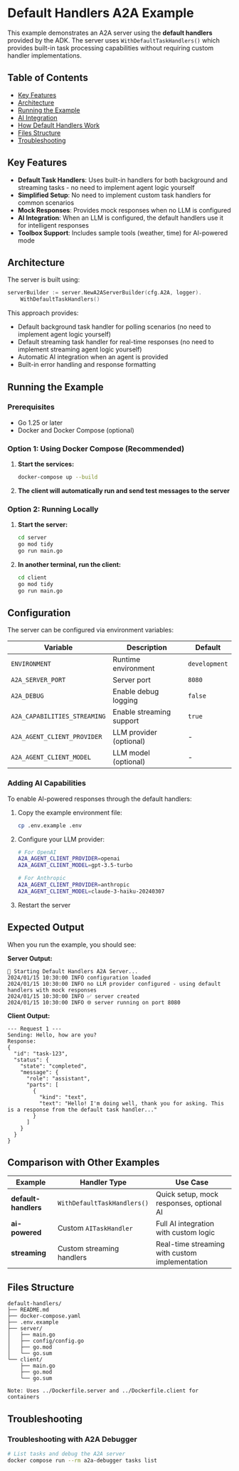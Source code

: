 # Default Handlers A2A Example

This example demonstrates an A2A server using the **default handlers** provided by the ADK. The server uses `WithDefaultTaskHandlers()` which provides built-in task processing capabilities without requiring custom handler implementations.

## Table of Contents

- [Key Features](#key-features)
- [Architecture](#architecture)
- [Running the Example](#running-the-example)
- [AI Integration](#ai-integration)
- [How Default Handlers Work](#how-default-handlers-work)
- [Files Structure](#files-structure)
- [Troubleshooting](#troubleshooting)

## Key Features

- **Default Task Handlers**: Uses built-in handlers for both background and streaming tasks - no need to implement agent logic yourself
- **Simplified Setup**: No need to implement custom task handlers for common scenarios
- **Mock Responses**: Provides mock responses when no LLM is configured
- **AI Integration**: When an LLM is configured, the default handlers use it for intelligent responses
- **Toolbox Support**: Includes sample tools (weather, time) for AI-powered mode

## Architecture

The server is built using:

```go
serverBuilder := server.NewA2AServerBuilder(cfg.A2A, logger).
    WithDefaultTaskHandlers()
```

This approach provides:

- Default background task handler for polling scenarios (no need to implement agent logic yourself)
- Default streaming task handler for real-time responses (no need to implement streaming agent logic yourself)
- Automatic AI integration when an agent is provided
- Built-in error handling and response formatting

## Running the Example

### Prerequisites

- Go 1.25 or later
- Docker and Docker Compose (optional)

### Option 1: Using Docker Compose (Recommended)

1. **Start the services:**

   ```bash
   docker-compose up --build
   ```

2. **The client will automatically run and send test messages to the server**

### Option 2: Running Locally

1. **Start the server:**

   ```bash
   cd server
   go mod tidy
   go run main.go
   ```

2. **In another terminal, run the client:**
   ```bash
   cd client
   go mod tidy
   go run main.go
   ```

## Configuration

The server can be configured via environment variables:

| Variable                     | Description              | Default       |
| ---------------------------- | ------------------------ | ------------- |
| `ENVIRONMENT`                | Runtime environment      | `development` |
| `A2A_SERVER_PORT`            | Server port              | `8080`        |
| `A2A_DEBUG`                  | Enable debug logging     | `false`       |
| `A2A_CAPABILITIES_STREAMING` | Enable streaming support | `true`        |
| `A2A_AGENT_CLIENT_PROVIDER`  | LLM provider (optional)  | -             |
| `A2A_AGENT_CLIENT_MODEL`     | LLM model (optional)     | -             |

### Adding AI Capabilities

To enable AI-powered responses through the default handlers:

1. Copy the example environment file:

   ```bash
   cp .env.example .env
   ```

2. Configure your LLM provider:

   ```bash
   # For OpenAI
   A2A_AGENT_CLIENT_PROVIDER=openai
   A2A_AGENT_CLIENT_MODEL=gpt-3.5-turbo

   # For Anthropic
   A2A_AGENT_CLIENT_PROVIDER=anthropic
   A2A_AGENT_CLIENT_MODEL=claude-3-haiku-20240307
   ```

3. Restart the server

## Expected Output

When you run the example, you should see:

**Server Output:**

```
🔧 Starting Default Handlers A2A Server...
2024/01/15 10:30:00 INFO configuration loaded
2024/01/15 10:30:00 INFO no LLM provider configured - using default handlers with mock responses
2024/01/15 10:30:00 INFO ✅ server created
2024/01/15 10:30:00 INFO 🌐 server running on port 8080
```

**Client Output:**

```
--- Request 1 ---
Sending: Hello, how are you?
Response:
{
  "id": "task-123",
  "status": {
    "state": "completed",
    "message": {
      "role": "assistant",
      "parts": [
        {
          "kind": "text",
          "text": "Hello! I'm doing well, thank you for asking. This is a response from the default task handler..."
        }
      ]
    }
  }
}
```

## Comparison with Other Examples

| Example              | Handler Type                | Use Case                                       |
| -------------------- | --------------------------- | ---------------------------------------------- |
| **default-handlers** | `WithDefaultTaskHandlers()` | Quick setup, mock responses, optional AI       |
| **ai-powered**       | Custom `AITaskHandler`      | Full AI integration with custom logic          |
| **streaming**        | Custom streaming handlers   | Real-time streaming with custom implementation |

## Files Structure

```
default-handlers/
├── README.md
├── docker-compose.yaml
├── .env.example
├── server/
│   ├── main.go
│   ├── config/config.go
│   ├── go.mod
│   └── go.sum
└── client/
    ├── main.go
    ├── go.mod
    └── go.sum

Note: Uses ../Dockerfile.server and ../Dockerfile.client for containers
```

## Troubleshooting

### Troubleshooting with A2A Debugger

```bash
# List tasks and debug the A2A server
docker compose run --rm a2a-debugger tasks list
```
